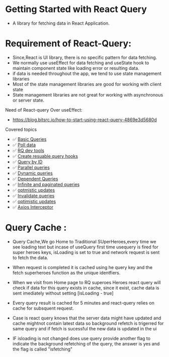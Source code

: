 # Getting Started with React Query

- A library for fetching data in React Application.

# Requirement of React-Query:
- Since,React is UI library, there is no specific pattern for data fetching.
- We normally use useEffect for data fetching and useState hook to maintain component state like loading error or resulting data.
- if data is needed throughout the app, we tend to use state management libraries
- Most of the state management libraries are good for working with client state
- State management libraries are not great for working with asynchronous or server state.

Need of React-query Over useEffect:
-  https://blog.bitsrc.io/how-to-start-using-react-query-4869e3d5680d


Covered topics

- ✅ [Basic Queries](https://react-query.tanstack.com/overview)
- ✅ [Poll data](https://react-query.tanstack.com/overview)
- ✅ [RQ dev tools](https://react-query.tanstack.com/overview)
- ✅ [Create resuable query hooks](https://react-query.tanstack.com/overview)
- ✅ [Query by ID](https://react-query.tanstack.com/overview)
- ✅ [Parallel queries](https://react-query.tanstack.com/overview)
- ✅ [Dynamic queries](https://react-query.tanstack.com/overview)
- ✅ [Dependent Queries](https://react-query.tanstack.com/overview)
- ✅ [Infinite and paginated queries](https://react-query.tanstack.com/overview)
- ✅ [optmistic updates](https://react-query.tanstack.com/overview)
- ✅ [Invalidate queries](https://react-query.tanstack.com/overview)
- ✅ [optimistic updates](https://react-query.tanstack.com/overview)
- ✅ [Axios Interceptor](https://react-query.tanstack.com/overview)

# Query Cache :
- Query Cache,We go Home to Traditional SUperHeroes,every time we see loading text but incase of useQuery 
first time usequery is fired for super heroes keys, isLoading is set to true and network request is sent 
to fetch the data.
- When request is completed it is cached using he query key and the fetch superheroes function as the unique identfiers.
- When we visit from Home page to RQ superoes Heroes react query will check if data for this query exists in 
cache, since it exist, cache data is sent imediately without setting [isLoading  - true]
- Every query result is cached for 5 minutes and react-query relies on cache for subsquent request.

- Case is react query knows that the server data might have updated and cache mightnot contain latest data 
  so background refetch is trigerred for same query and if fetch is sucessful the new data is updated in the ui 
- IF isloading is not changed does use query provide another flag to indicate the background refetching of the query, the answer is yes and the flag is called  "isfetching"
